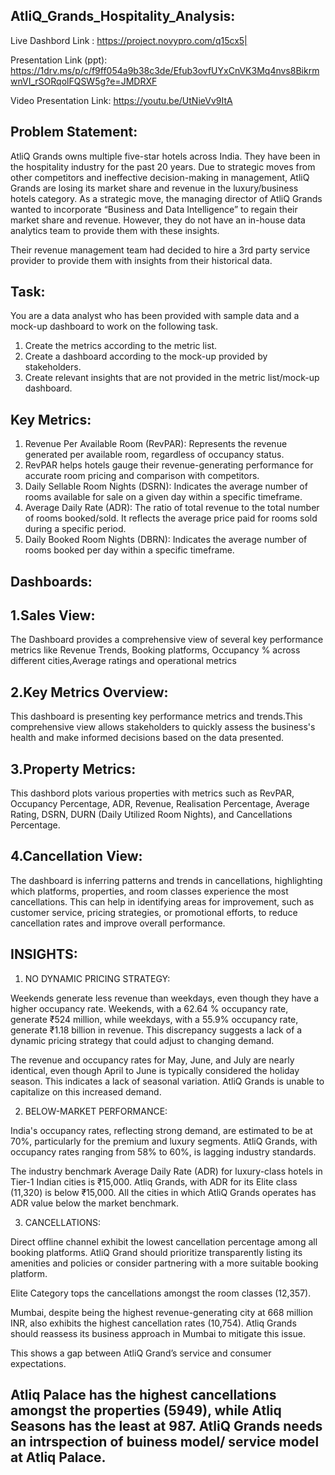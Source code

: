 AtliQ_Grands_Hospitality_Analysis:
----------------------------------------------------------------------------------------------------------
Live Dashbord Link : https://project.novypro.com/q15cx5|

Presentation Link (ppt): https://1drv.ms/p/c/f9ff054a9b38c3de/Efub3ovfUYxCnVK3Mq4nvs8BikrmwnVI_rSORqolFQSW5g?e=JMDRXF

Video Presentation Link: https://youtu.be/UtNieVv9ItA

Problem Statement:
--------------------------------------------------------------------
AtliQ Grands owns multiple five-star hotels across India. They have been in the hospitality industry for the past 20 years. Due to strategic moves from other competitors and ineffective decision-making in management, AtliQ Grands are losing its market share and revenue in the luxury/business hotels category. As a strategic move, the managing director of AtliQ Grands wanted to incorporate “Business and Data Intelligence” to regain their market share and revenue. However, they do not have an in-house data analytics team to provide them with these insights.

Their revenue management team had decided to hire a 3rd party service provider to provide them with insights from their historical data.

Task:
------------------------------------------------------------------------------------------------
You are a data analyst who has been provided with sample data and a mock-up dashboard to work on the following task.
1. Create the metrics according to the metric list.
2. Create a dashboard according to the mock-up provided by stakeholders.
3. Create relevant insights that are not provided in the metric list/mock-up dashboard.

Key Metrics:
---------------------------------------------------------------
1. Revenue Per Available Room (RevPAR): Represents the revenue generated per available room, regardless of occupancy status.
2. RevPAR helps hotels gauge their revenue-generating performance for accurate room pricing and comparison with competitors.
3. Daily Sellable Room Nights (DSRN): Indicates the average number of rooms available for sale on a given day within a specific timeframe.
4. Average Daily Rate (ADR): The ratio of total revenue to the total number of rooms booked/sold. It reflects the average price paid for rooms sold during a specific period.
5. Daily Booked Room Nights (DBRN): Indicates the average number of rooms booked per day within a specific timeframe.

Dashboards:
-------------------------
1.Sales View:
-----------------------------
The Dashboard provides a comprehensive view of several key performance metrics like Revenue Trends, Booking platforms, Occupancy % across different cities,Average ratings and operational metrics

2.Key Metrics Overview:
------------------------------------------
This dashboard is presenting key performance metrics and trends.This comprehensive view allows stakeholders to quickly assess the business's health and make informed decisions based on the data presented.

3.Property Metrics:
------------------------------
This dashbord plots various properties with metrics such as RevPAR, Occupancy Percentage, ADR, Revenue, Realisation Percentage, Average Rating, DSRN, DURN (Daily Utilized Room Nights), and Cancellations Percentage.

4.Cancellation View:
---------------------------------
The dashboard is inferring patterns and trends in cancellations, highlighting which platforms, properties, and room classes experience the most cancellations. This can help in identifying areas for improvement, such as customer service, pricing strategies, or promotional efforts, to reduce cancellation rates and improve overall performance.

INSIGHTS:
-----------------------
1. NO DYNAMIC PRICING STRATEGY:

Weekends generate less revenue than weekdays, even though they have a higher occupancy rate. Weekends, with a 62.64 % occupancy rate, generate ₹524 million, while weekdays, with a 55.9% occupancy rate, generate ₹1.18 billion in revenue. This discrepancy suggests a lack of a dynamic pricing strategy that could adjust to changing demand.

The revenue and occupancy rates for May, June, and July are nearly identical, even though April to June is typically considered the holiday season. This indicates a lack of seasonal      variation. AtliQ Grands is unable to capitalize on this increased demand.

2. BELOW-MARKET PERFORMANCE:

India's occupancy rates, reflecting strong demand, are estimated to be at 70%, particularly for the premium and luxury segments. AtliQ Grands, with occupancy rates ranging from 58% to 60%, is lagging industry standards.

   The industry benchmark Average Daily Rate (ADR) for luxury-class hotels in Tier-1 Indian cities is ₹15,000. Atliq Grands, with ADR for its Elite class (11,320) is below ₹15,000.
   All the cities in which AtliQ Grands operates has ADR value below the market benchmark.

3. CANCELLATIONS:

  Direct offline channel exhibit the lowest cancellation percentage among all booking platforms. AtliQ Grand should prioritize transparently listing its amenities and policies or 
  consider partnering with a more suitable booking platform.
  
  Elite Category tops the cancellations amongst the room classes (12,357).
  
  Mumbai, despite being the highest revenue-generating city at 668 million INR, also exhibits the highest cancellation rates (10,754). Atliq Grands should reassess its business approach 
  in Mumbai to mitigate this issue.
  
  This shows a gap between AtliQ Grand’s service and consumer expectations.
  
  Atliq Palace has the highest cancellations amongst the properties (5949), while Atliq Seasons has the least at 987. AtliQ Grands needs an intrspection of buiness model/ service model     at Atliq Palace.
------------------------------------------



